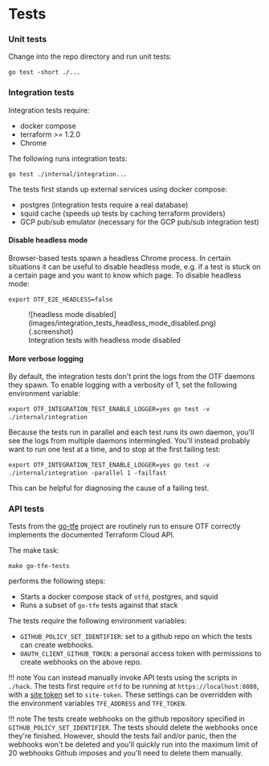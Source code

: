 # Tests

### Unit tests

Change into the repo directory and run unit tests:

```
go test -short ./...
```

### Integration tests

Integration tests require:

* docker compose
* terraform >= 1.2.0
* Chrome

The following runs integration tests:

```
go test ./internal/integration...
```

The tests first stands up external services using docker compose:

* postgres (integration tests require a real database)
* squid cache (speeds up tests by caching terraform providers)
* GCP pub/sub emulator (necessary for the GCP pub/sub integration test)

#### Disable headless mode

Browser-based tests spawn a headless Chrome process. In certain situations it
can be useful to disable headless mode, e.g. if a test is stuck on a certain
page and you want to know which page. To disable headless mode:

```
export OTF_E2E_HEADLESS=false
```

<figure markdown>
![headless mode disabled](images/integration_tests_headless_mode_disabled.png){.screenshot}
<figcaption>Integration tests with headless mode disabled</figcaption>
</figure>

#### More verbose logging

By default, the integration tests don't print the logs from the OTF daemons they spawn. To enable logging with a verbosity of 1, set the following environment variable:

```
export OTF_INTEGRATION_TEST_ENABLE_LOGGER=yes go test -v ./internal/integration
```

Because the tests run in parallel and each test runs its own daemon, you'll see the logs from multiple daemons intermingled. You'll instead probably want to run one test at a time, and to stop at the first failing test:

```
export OTF_INTEGRATION_TEST_ENABLE_LOGGER=yes go test -v ./internal/integration -parallel 1 -failfast
```

This can be helpful for diagnosing the cause of a failing test.

### API tests

Tests from the [go-tfe](https://github.com/hashicorp/go-tfe) project are routinely run to ensure OTF correctly implements the documented Terraform Cloud API.

The make task:

```
make go-tfe-tests
```

performs the following steps:

* Starts a docker compose stack of `otfd`, postgres, and squid
* Runs a subset of `go-tfe` tests against that stack

The tests require the following environment variables:

* `GITHUB_POLICY_SET_IDENTIFIER`: set to a github repo on which the tests can create webhooks.
* `OAUTH_CLIENT_GITHUB_TOKEN`: a personal access token with permissions to create webhooks on the above repo.

!!! note
    You can instead manually invoke API tests using the scripts in `./hack`. The tests first require `otfd` to be running at `https://localhost:8080`, with a [site token](./config/flags.md#-site-token) set to `site-token`. These settings can be overridden with the environment variables `TFE_ADDRESS` and `TFE_TOKEN`.

!!! note
    The tests create webhooks on the github repository specified in `GITHUB_POLICY_SET_IDENTIFIER`. The tests should delete the webhooks once they're finished. However, should the tests fail and/or panic, then the webhooks won't be deleted and you'll quickly run into the maximum limit of 20 webhooks Github imposes and you'll need to delete them manually.
